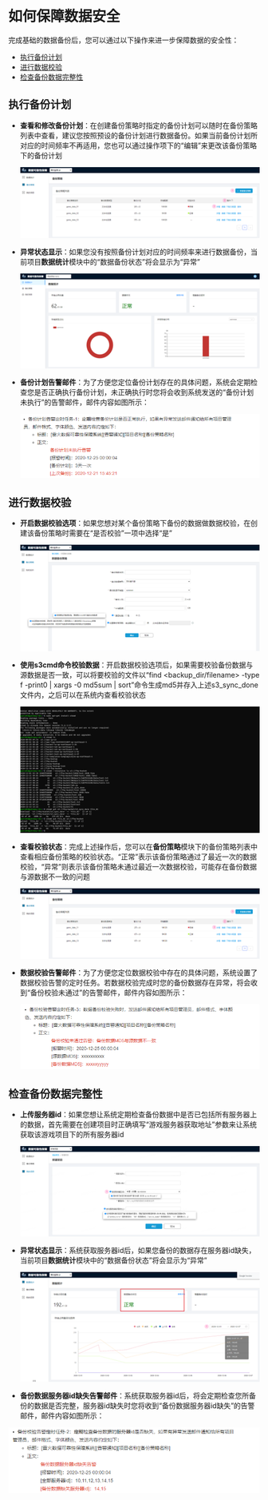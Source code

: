 # 如何保障数据安全

完成基础的数据备份后，您可以通过以下操作来进一步保障数据的安全性：

- [执行备份计划](#执行备份计划)
- [进行数据校验](#进行数据校验)
- [检查备份数据完整性](#检查备份数据完整性)

## 执行备份计划

- **查看和修改备份计划**：在创建备份策略时指定的备份计划可以随时在备份策略列表中查看，建议您按照预设的备份计划进行数据备份。如果当前备份计划所对应的时间频率不再适用，您也可以通过操作项下的“编辑”来更改该备份策略下的备份计划

  ![image-20201214155347961](../img/image-20201214155347961-1607932530969.png)

- **异常状态显示**：如果您没有按照备份计划对应的时间频率来进行数据备份，当前项目**数据统计**模块中的“数据备份状态”将会显示为“异常”

  ![image-20201214160842054](../img/image-20201214160842054.png)
  
- **备份计划告警邮件**：为了方便您定位备份计划存在的具体问题，系统会定期检查您是否正确执行备份计划，未正确执行时您将会收到系统发送的“备份计划未执行”的告警邮件，邮件内容如图所示：

  ![image-20201214161735324](../img/image-20201214161735324.png)

## 进行数据校验

- **开启数据校验选项**：如果您想对某个备份策略下备份的数据做数据校验，在创建该备份策略时需要在“是否校验”一项中选择“是”

  ![image-20201214164929188](../img/image-20201214164929188.png)

- **使用s3cmd命令校验数据**：开启数据校验选项后，如果需要校验备份数据与源数据是否一致，可以将要校验的文件以“find <backup_dir/filename> -type f -print0 | xargs -0 md5sum | sort”命令生成md5并存入上述s3_sync_done文件内，之后可以在系统内查看校验状态

  ![](../data-reliability-doc-masterdocsimg/md5-1608018127676.gif)

- **查看校验状态**：完成上述操作后，您可以在**备份策略**模块下的备份策略列表中查看相应备份策略的校验状态。“正常”表示该备份策略通过了最近一次的数据校验，“异常”则表示该备份策略未通过最近一次数据校验，可能存在备份数据与源数据不一致的问题

  ![](../data-reliability-doc-masterdocsimg/测试-3.png)

- **数据校验告警邮件**：为了方便您定位数据校验中存在的具体问题，系统设置了数据校验告警的定时任务。若数据校验完成时您的备份数据存在异常，将会收到“备份校验未通过”的告警邮件，邮件内容如图所示：

  ![image-20201214162040153](../img/image-20201214162040153.png)



## 检查备份数据完整性

- **上传服务器id**：如果您想让系统定期检查备份数据中是否已包括所有服务器上的数据，首先需要在创建项目时正确填写“游戏服务器获取地址”参数来让系统获取该游戏项目下的所有服务器id

  ![image-20201214170354535](../data-reliability-doc-masterdocsimg/image-20201214170354535.png)

- **异常状态显示**：系统获取服务器id后，如果您备份的数据存在服务器id缺失，当前项目**数据统计**模块中的“数据备份状态”将会显示为“异常”

  ![](../data-reliability-doc-masterdocsimg/测试-4-1607937676423.png)

- **备份数据服务器id缺失告警邮件**：系统获取服务器id后，将会定期检查您所备份的数据是否完整，服务器id缺失时您将收到“备份数据服务器id缺失”的告警邮件，邮件内容如图所示：

![image-20201214162019848](../img/image-20201214162019848.png)